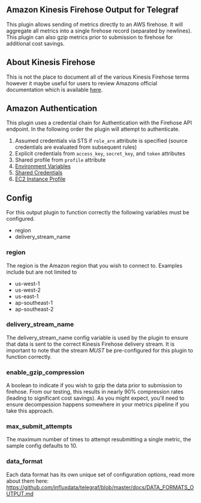 ## Amazon Kinesis Firehose Output for Telegraf

This plugin allows sending of metrics directly to an AWS firehose. It will aggregate all metrics
into a single firehose record (separated by newlines). This plugin can also 
gzip metrics prior to submission to firehose for additional cost savings.

## About Kinesis Firehose

This is not the place to document all of the various Kinesis Firehose terms however it
maybe useful for users to review Amazons official documentation which is available
[here](http://docs.aws.amazon.com/firehose/latest/dev/what-is-this-service.html).

## Amazon Authentication

This plugin uses a credential chain for Authentication with the Firehose API endpoint. In the following order the plugin
will attempt to authenticate.
1. Assumed credentials via STS if `role_arn` attribute is specified (source credentials are evaluated from subsequent rules)
2. Explicit credentials from `access_key`, `secret_key`, and `token` attributes
3. Shared profile from `profile` attribute
4. [Environment Variables](https://github.com/aws/aws-sdk-go/wiki/configuring-sdk#environment-variables)
5. [Shared Credentials](https://github.com/aws/aws-sdk-go/wiki/configuring-sdk#shared-credentials-file)
6. [EC2 Instance Profile](http://docs.aws.amazon.com/AWSEC2/latest/UserGuide/iam-roles-for-amazon-ec2.html)


## Config

For this output plugin to function correctly the following variables must be configured.

* region
* delivery_stream_name

### region

The region is the Amazon region that you wish to connect to. Examples include but are not limited to
* us-west-1
* us-west-2
* us-east-1
* ap-southeast-1
* ap-southeast-2

### delivery_stream_name

The delivery_stream_name config variable is used by the plugin to ensure that data is sent to the correct Kinesis Firehose delivery stream. 
It is important to note that the stream *MUST* be pre-configured for this plugin to function correctly.

### enable_gzip_compression
A boolean to indicate if you wish to gzip the data prior to submission to firehose. From our testing, this results in nearly 90% compression
rates (leading to significant cost savings).  As you might expect, you'll need to ensure decompession happens somewhere in your metrics 
pipeline if you take this approach. 

### max_submit_attempts
The maximum number of times to attempt resubmitting a single metric, the sample config defaults to 10.

### data_format
Each data format has its own unique set of configuration options, read
more about them here:
https://github.com/influxdata/telegraf/blob/master/docs/DATA_FORMATS_OUTPUT.md
